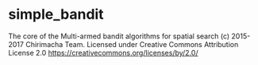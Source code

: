 # simple_bandit
The core of the Multi-armed bandit algorithms for spatial search
(c) 2015-2017 Chirimacha Team.
Licensed under Creative Commons Attribution License 2.0
https://creativecommons.org/licenses/by/2.0/


